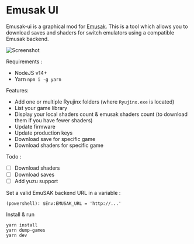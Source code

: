 # Emusak UI

Emusak-ui is a graphical mod for [Emusak](https://github.com/sinscove/EmuSAK). This is a tool which allows you to download saves and shaders for switch emulators using a compatible Emusak backend.

![Screenshot](https://github.com/stromcon/emusak-ui/blob/main/screenshot.jpg?raw=true)

Requirements :

* NodeJS v14+
* Yarn `npm i -g yarn`

Features:

* Add one or multiple Ryujinx folders (where `Ryujinx.exe` is located)
* List your game library
* Display your local shaders count & emusak shaders count (to download them if you have fewer shaders)
* Update firmware
* Update production keys
* Download save for specific game
* Download shaders for specific game

Todo :

- [ ] Download shaders
- [ ] Download saves
- [ ] Add yuzu support

Set a valid EmuSAK backend URL in a variable :

```
(powershell): $Env:EMUSAK_URL = 'http://...'
```

Install & run 

```
yarn install
yarn dump-games
yarn dev
```

